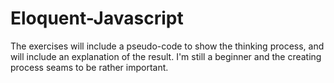 # Eloquent-Javascript

The exercises will include a pseudo-code to show the thinking process, 
and will include an explanation of the result. 
I'm still a beginner and the creating process seams to be rather important. 
